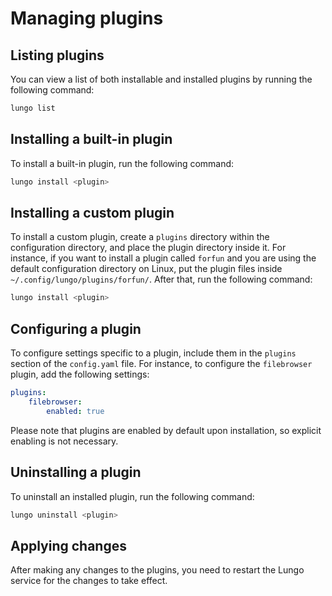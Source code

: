# Managing plugins

## Listing plugins

You can view a list of both installable and installed plugins by running the following command:

```bash linenums="1" title="Terminal"
lungo list
```

## Installing a built-in plugin

To install a built-in plugin, run the following command:

```bash linenums="1" title="Terminal"
lungo install <plugin>
```

## Installing a custom plugin

To install a custom plugin, create a `plugins` directory within the configuration directory, and place the plugin
directory inside it. For instance, if you want to install a plugin called `forfun` and you are using the default
configuration directory on Linux, put the plugin files inside `~/.config/lungo/plugins/forfun/`. After that, run the
following command:

```bash linenums="1" title="Terminal"
lungo install <plugin>
```

## Configuring a plugin

To configure settings specific to a plugin, include them in the `plugins` section of the `config.yaml` file. For
instance, to configure the `filebrowser` plugin, add the following settings:

```yaml linenums="1" title="config.yaml"
plugins:
    filebrowser:
        enabled: true
```

Please note that plugins are enabled by default upon installation, so explicit enabling is not necessary.

## Uninstalling a plugin

To uninstall an installed plugin, run the following command:

```bash linenums="1" title="Terminal"
lungo uninstall <plugin>
```

## Applying changes

After making any changes to the plugins, you need to restart the Lungo service for the changes to take effect.
